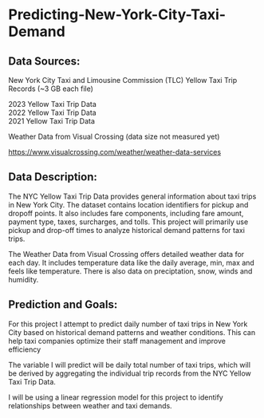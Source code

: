 # Predicting-New-York-City-Taxi-Demand

## Data Sources:
New York City Taxi and Limousine Commission (TLC) Yellow Taxi Trip Records (~3 GB each file)

2023 Yellow Taxi Trip Data  
2022 Yellow Taxi Trip Data  
2021 Yellow Taxi Trip Data 

Weather Data from Visual Crossing (data size not measured yet)

https://www.visualcrossing.com/weather/weather-data-services

## Data Description:
The NYC Yellow Taxi Trip Data provides general information about taxi trips in New York City. The dataset contains location identifiers for pickup and dropoff points. It also includes fare components, including fare amount, payment type, taxes, surcharges, and tolls. This project will primarily use pickup and drop-off times to analyze historical demand patterns for taxi trips.

The Weather Data from Visual Crossing offers detailed weather data for each day. It includes temperature data like the daily average, min, max and feels like temperature. There is also data on preciptation, snow, winds and humidity. 

## Prediction and Goals:
For this project I attempt to predict daily number of taxi trips in New York City based on historical demand patterns and weather conditions. This can help taxi companies optimize their staff management and improve efficiency 

The variable I will predict will be daily total number of taxi trips, which will be derived by aggregating the individual trip records from the NYC Yellow Taxi Trip Data.

I will be using a linear regression model for this project to identify relationships between weather and taxi demands. 

